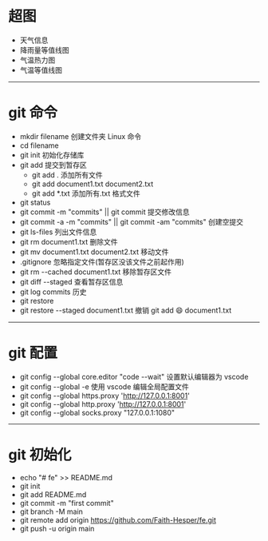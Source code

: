 # 超图

- 天气信息
- 降雨量等值线图
- 气温热力图
- 气温等值线图

---

# git 命令

- mkdir filename 创建文件夹 Linux 命令
- cd filename
- git init 初始化存储库
- git add 提交到暂存区
  - git add . 添加所有文件
  - git add document1.txt document2.txt
  - git add \*.txt 添加所有.txt 格式文件
- git status
- git commit -m "commits" || git commit 提交修改信息
- git commit -a -m "commits" || git commit -am "commits" 创建空提交
- git ls-files 列出文件信息
- git rm document1.txt 删除文件
- git mv document1.txt document2.txt 移动文件
- .gitignore 忽略指定文件(暂存区没该文件之前起作用)
- git rm --cached document1.txt 移除暂存区文件
- git diff --staged 查看暂存区信息
- git log commits 历史
- git restore
- git restore --staged document1.txt 撤销 git add :smile: document1.txt


---

# git 配置

- git config --global core.editor "code --wait" 设置默认编辑器为 vscode
- git config --global -e 使用 vscode 编辑全局配置文件
- git config --global https.proxy 'http://127.0.0.1:8001'   
- git config --global http.proxy 'http://127.0.0.1:8001'
- git config --global socks.proxy "127.0.0.1:1080"

---

# git 初始化

- echo "# fe" >> README.md
- git init
- git add README.md
- git commit -m "first commit"
- git branch -M main
- git remote add origin https://github.com/Faith-Hesper/fe.git
- git push -u origin main
